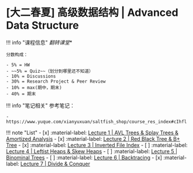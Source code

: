 # [大二春夏] 高级数据结构 | Advanced Data Structure

!!! info "课程信息"
    *翻转课堂**

    分数构成：

    - 5% = HW
    - ~~5% = Quiz~~（划分到哪里还不知道）
    - 10% = Discussions
    - 30% = Research Project & Peer Review
    - 10% = max(期中，期末)
    - 40% = 期末

!!! info "笔记相关"
    参考笔记：
    
    - https://www.yuque.com/xianyuxuan/saltfish_shop/course_res_index#cIhfl

!!! note "List"
    - [x] :material-label: [Lecture 1 | AVL Trees & Splay Trees & Amortized Analysis](Lec01.md)
    - [x] :material-label: [Lecture 2 | Red Black Tree & B+ Tree](Lec02.md)
    - [x] :material-label: [Lecture 3 | Inverted File Index](Lec03.md)
    - [ ] :material-label: [Lecture 4 | Leftist Heaps & Skew Heaps](Lec04.md)
    - [ ] :material-label: [Lecture 5 | Binominal Trees](Lec05.md)
    - [ ] :material-label: [Lecture 6 | Backtracing](Lec06.md)
    - [x] :material-label: [Lecture 7 | Divide & Conquer](Lec07.md)

